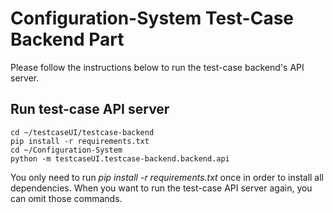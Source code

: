 # Configuration-System Test-Case Backend Part

Please follow the instructions below to run the test-case backend's API server.

## Run test-case API server

```
cd ~/testcaseUI/testcase-backend
pip install -r requirements.txt
cd ~/Configuration-System
python -m testcaseUI.testcase-backend.backend.api
```

You only need to run *pip install -r requirements.txt* once in order to install all dependencies. When you want to run the test-case API server again, you can omit those commands.